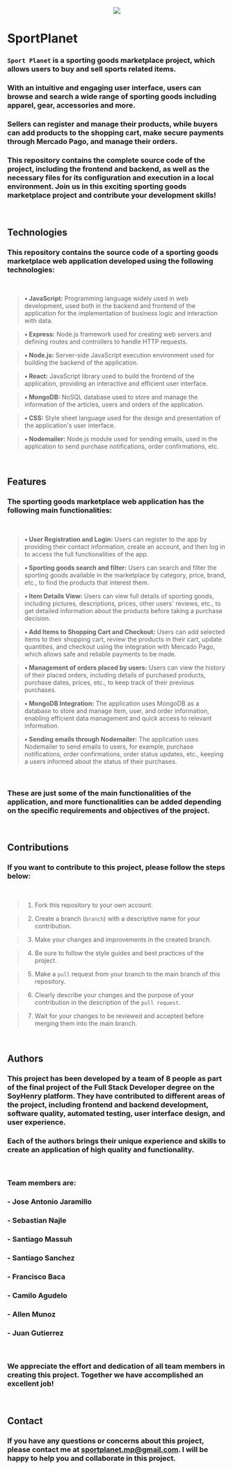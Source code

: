 <p align="center">
  <img src="https://lh3.googleusercontent.com/5eEGb8y-_1ZO7xY3dbfn9i2yniw4k-dL92ApzpC6a8_yIa9C438N2XmmKLee3wWDiu5VK9EoZXR1eIf6MuqjoBvGuMoaBzu89s9ph568">
</p>

# **SportPlanet**

### `Sport Planet` is a sporting goods marketplace project, which allows users to buy and sell sports related items.

### With an intuitive and engaging user interface, users can browse and search a wide range of sporting goods including apparel, gear, accessories and more.

### Sellers can register and manage their products, while buyers can add products to the shopping cart, make secure payments through Mercado Pago, and manage their orders.

### This repository contains the complete source code of the project, including the frontend and backend, as well as the necessary files for its configuration and execution in a local environment. Join us in this exciting sporting goods marketplace project and contribute your development skills!

<br />

## **Technologies**

### This repository contains the source code of a sporting goods marketplace web application developed using the following technologies:

<br />

> **• JavaScript:** Programming language widely used in web development, used both in the backend and frontend of the application for the implementation of business logic and interaction with data.

> **• Express:** Node.js framework used for creating web servers and defining routes and controllers to handle HTTP requests.

> **• Node.js:** Server-side JavaScript execution environment used for building the backend of the application.

> **• React:** JavaScript library used to build the frontend of the application, providing an interactive and efficient user interface.

> **• MongoDB:** NoSQL database used to store and manage the information of the articles, users and orders of the application.

> **• CSS:** Style sheet language used for the design and presentation of the application's user interface.

> **• Nodemailer:** Node.js module used for sending emails, used in the application to send purchase notifications, order confirmations, etc.

<br />

## **Features**

### The sporting goods marketplace web application has the following main functionalities:

<br />

> **• User Registration and Login:** Users can register to the app by providing their contact information, create an account, and then log in to access the full functionalities of the app.

> **• Sporting goods search and filter:** Users can search and filter the sporting goods available in the marketplace by category, price, brand, etc., to find the products that interest them.

> **• Item Details View:** Users can view full details of sporting goods, including pictures, descriptions, prices, other users' reviews, etc., to get detailed information about the products before taking a purchase decision.

> **• Add Items to Shopping Cart and Checkout:** Users can add selected items to their shopping cart, review the products in their cart, update quantities, and checkout using the integration with Mercado Pago, which allows safe and reliable payments to be made.

> **• Management of orders placed by users:** Users can view the history of their placed orders, including details of purchased products, purchase dates, prices, etc., to keep track of their previous purchases.

> **• MongoDB Integration:** The application uses MongoDB as a database to store and manage item, user, and order information, enabling efficient data management and quick access to relevant information.

> **• Sending emails through Nodemailer:** The application uses Nodemailer to send emails to users, for example, purchase notifications, order confirmations, order status updates, etc., keeping a users informed about the status of their purchases.

<br />

### These are just some of the main functionalities of the application, and more functionalities can be added depending on the specific requirements and objectives of the project.

<br />

## **Contributions**

### If you want to contribute to this project, please follow the steps below:

<br />

> 1.  Fork this repository to your own account.

> 2.  Create a branch (`branch`) with a descriptive name for your contribution.

> 3.  Make your changes and improvements in the created branch.

> 4.  Be sure to follow the style guides and best practices of the project.

> 5.  Make a `pull` request from your branch to the main branch of this repository.

> 6.  Clearly describe your changes and the purpose of your contribution in the description of the `pull request`.

> 7.  Wait for your changes to be reviewed and accepted before merging them into the main branch.

<br />

## **Authors**

### This project has been developed by a team of 8 people as part of the final project of the Full Stack Developer degree on the SoyHenry platform. They have contributed to different areas of the project, including frontend and backend development, software quality, automated testing, user interface design, and user experience.

### Each of the authors brings their unique experience and skills to create an application of high quality and functionality.

<br />

### **Team members are:**

### - Jose Antonio Jaramillo

### - Sebastian Najle

### - Santiago Massuh

### - Santiago Sanchez

### - Francisco Baca

### - Camilo Agudelo

### - Allen Munoz

### - Juan Gutierrez

<br />

### We appreciate the effort and dedication of all team members in creating this project. Together we have accomplished an excellent job!

<br />

## **Contact**

### If you have any questions or concerns about this project, please contact me at sportplanet.mp@gmail.com. I will be happy to help you and collaborate in this project.
